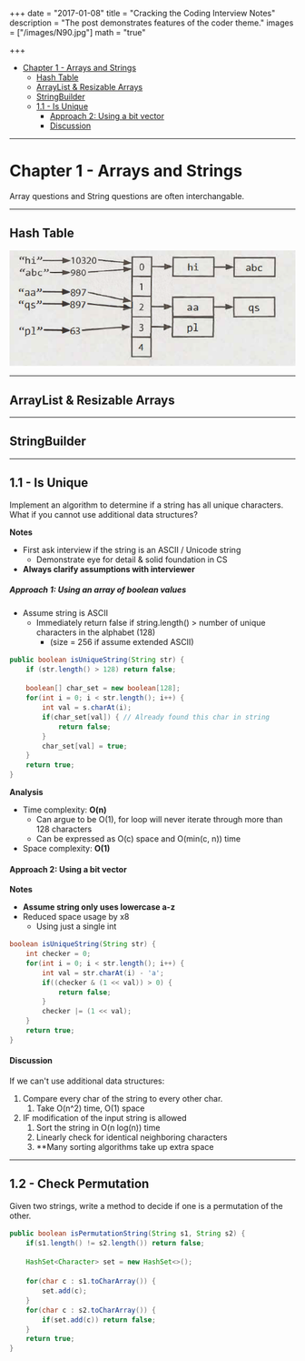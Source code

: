 +++
date = "2017-01-08"
title = "Cracking the Coding Interview Notes"
description = "The post demonstrates features of the coder theme."
images = ["/images/N90.jpg"]
math = "true"

+++

- [Chapter 1 - Arrays and Strings](#chapter-1---arrays-and-strings)
  - [Hash Table](#hash-table)
  - [ArrayList & Resizable Arrays](#arraylist--resizable-arrays)
  - [StringBuilder](#stringbuilder)
  - [1.1 - Is Unique](#11---is-unique)
      - [Approach 2: Using a bit vector](#approach-2-using-a-bit-vector)
      - [Discussion](#discussion)

---

# Chapter 1 - Arrays and Strings

Array questions and String questions are often interchangable.

---

## Hash Table

![Hash ](content/images/hash-table.png)

---

## ArrayList & Resizable Arrays

---

## StringBuilder

---

## 1.1 - Is Unique

Implement an algorithm to determine if a string has all unique characters. What if you cannot use additional data structures?

**Notes**

- First ask interview if the string is an ASCII / Unicode string
  - Demonstrate eye for detail & solid foundation in CS
- **Always clarify assumptions with interviewer**

##### Approach 1: Using an array of boolean values

- Assume string is ASCII
  - Immediately return false if string.length() > number of unique characters in the alphabet (128)
    - (size = 256 if assume extended ASCII)
  
```java
public boolean isUniqueString(String str) {
    if (str.length() > 128) return false;

    boolean[] char_set = new boolean[128];
    for(int i = 0; i < str.length(); i++) {
        int val = s.charAt(i);
        if(char_set[val]) { // Already found this char in string
            return false;
        } 
        char_set[val] = true;
    }
    return true;
}
```

**Analysis**

- Time complexity: **O(n)**
  - Can argue to be O(1), for loop will never iterate through more than 128 characters
  - Can be expressed as O(c) space and O(min(c, n)) time
- Space complexity: **O(1)**

#### Approach 2: Using a bit vector

**Notes**

- **Assume string only uses lowercase a-z**
- Reduced space usage by x8
  - Using just a single int

```java
boolean isUniqueString(String str) {
    int checker = 0;
    for(int i = 0; i < str.length(); i++) {
        int val = str.charAt(i) - 'a';
        if((checker & (1 << val)) > 0) {
            return false;
        }
        checker |= (1 << val);
    }
    return true;
}
```

#### Discussion

If we can't use additional data structures:

1. Compare every char of the string to every other char.
   1. Take O(n^2) time, O(1) space
2. IF modification of the input string is allowed
   1. Sort the string in O(n log(n)) time
   2. Linearly check for identical neighboring characters
   3. **Many sorting algorithms take up extra space

---

## 1.2 - Check Permutation

Given two strings, write a method to decide if one is a permutation of the other.

```java
public boolean isPermutationString(String s1, String s2) {
    if(s1.length() != s2.length()) return false;

    HashSet<Character> set = new HashSet<>();

    for(char c : s1.toCharArray()) {
        set.add(c);
    }
    for(char c : s2.toCharArray()) {
        if(set.add(c)) return false;
    }
    return true;
}
```

